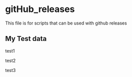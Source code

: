 # gitHub_releases
This file is for scripts that can be used with github releases

## My Test data
test1

test2

test3
 